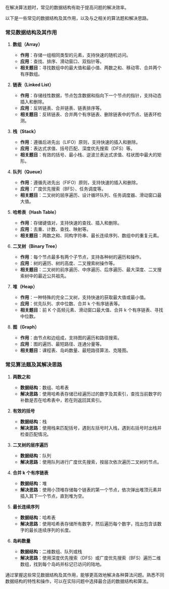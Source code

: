 在解决算法题时，常见的数据结构有助于提高问题的解决效率。

以下是一些常见的数据结构及其作用，以及与之相关的算法题和解决思路。

### 常见数据结构及其作用

1. **数组（Array）**
   - **作用**：存储一组相同类型的元素，支持快速的随机访问。
   - **应用**：查找、排序、滑动窗口、双指针等。
   - **相关题目**：寻找数组中的最大值和最小值、两数之和、移动零、合并两个有序数组。

2. **链表（Linked List）**
   - **作用**：存储线性数据，节点包含数据和指向下一个节点的指针，支持动态插入和删除。
   - **应用**：反转链表、合并链表、链表排序等。
   - **相关题目**：反转链表、合并两个有序链表、删除链表中的节点、链表环检测。

3. **栈（Stack）**
   - **作用**：遵循后进先出（LIFO）原则，支持快速的插入和删除。
   - **应用**：表达式求值、括号匹配、深度优先搜索（DFS）等。
   - **相关题目**：有效的括号、最小栈、逆波兰表达式求值、柱状图中最大的矩形。

4. **队列（Queue）**
   - **作用**：遵循先进先出（FIFO）原则，支持快速的插入和删除。
   - **应用**：广度优先搜索（BFS）、任务调度等。
   - **相关题目**：二叉树的层序遍历、设计循环队列、任务调度器、滑动窗口最大值。

5. **哈希表（Hash Table）**
   - **作用**：存储键值对，支持快速的查找、插入和删除。
   - **应用**：去重、计数、查找、映射等。
   - **相关题目**：两数之和、同构字符串、最长连续序列、数组中的重复元素。

6. **二叉树（Binary Tree）**
   - **作用**：每个节点最多有两个子节点，支持各种树的遍历和操作。
   - **应用**：树的遍历、树的高度、二叉搜索树操作等。
   - **相关题目**：二叉树的前序遍历、中序遍历、后序遍历、最大深度、二叉搜索树中的最近公共祖先。

7. **堆（Heap）**
   - **作用**：一种特殊的完全二叉树，支持快速的获取最大值或最小值。
   - **应用**：优先队列、求中位数、合并 k 个有序链表等。
   - **相关题目**：前 K 个高频元素、滑动窗口最大值、合并 k 个有序链表、寻找中位数。

8. **图（Graph）**
   - **作用**：由节点和边组成，支持图的遍历和路径搜索。
   - **应用**：图的遍历、最短路径、连通分量等。
   - **相关题目**：课程表、岛屿数量、最短路径算法、克隆图。

### 常见算法题及其解决思路

1. **两数之和**
   - **数据结构**：数组、哈希表
   - **解决思路**：使用哈希表存储已经遍历过的数字及其索引，查找当前数字的补数是否在哈希表中，若在则返回其索引。

2. **有效的括号**
   - **数据结构**：栈
   - **解决思路**：使用栈来匹配括号，遇到左括号时入栈，遇到右括号时出栈并检查匹配情况。

3. **二叉树的层序遍历**
   - **数据结构**：队列
   - **解决思路**：使用队列进行广度优先搜索，按层次依次遍历二叉树的节点。

4. **合并 k 个有序链表**
   - **数据结构**：堆
   - **解决思路**：使用小顶堆存储每个链表的第一个节点，依次弹出堆顶元素并插入其下一个节点，直到堆为空。

5. **最长连续序列**
   - **数据结构**：哈希表
   - **解决思路**：使用哈希表存储所有数字，然后遍历每个数字，找出包含该数字的最长连续序列的长度。

6. **岛屿数量**
   - **数据结构**：二维数组、队列或栈
   - **解决思路**：使用深度优先搜索（DFS）或广度优先搜索（BFS）遍历二维数组，找到每个岛屿并标记已访问的陆地。

通过掌握这些常见数据结构及其作用，能够更高效地解决各种算法问题。熟悉不同数据结构的特性和操作，可以在实际问题中选择最合适的数据结构和算法。
